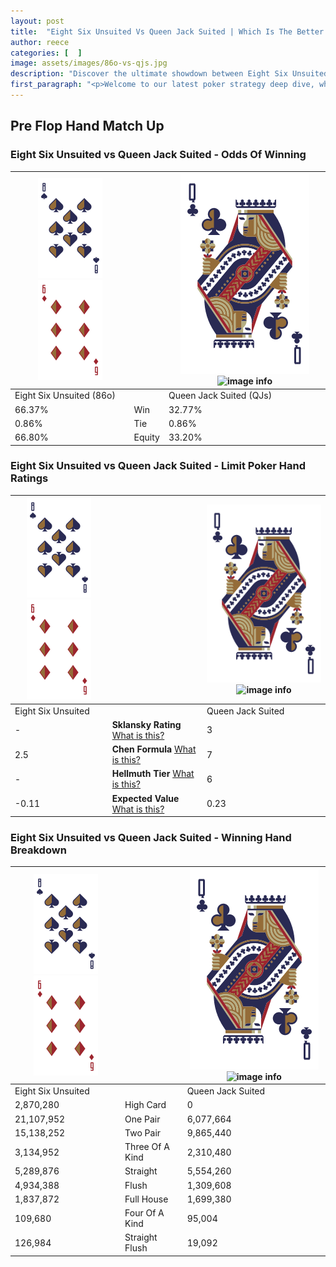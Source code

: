 ```yaml
---
layout: post
title:  "Eight Six Unsuited Vs Queen Jack Suited | Which Is The Better Hand In Poker? A Complete Guide"
author: reece
categories: [  ]
image: assets/images/86o-vs-qjs.jpg
description: "Discover the ultimate showdown between Eight Six Unsuited and Queen Jack Suited in poker! Uncover the odds, strategies, and scenarios where one hand triumphs over the other. Get ready to up your poker game with this thrilling analysis."
first_paragraph: "<p>Welcome to our latest poker strategy deep dive, where we're pitting two distinct hands against each other in a high-stakes showdown: Eight Six Unsuited vs Queen Jack Suited.</p><p>In the dynamic world of poker, every decision counts, and knowing which hand holds the upper hand is key to your success at the table.</p><p>In this article, we'll dissect these two hands, explore the scenarios where one dominates the other, and equip you with the knowledge to make strategic choices that can tip the odds in your favor.</p><p>Get ready to unravel the intriguing dynamics of these poker hands and elevate your game to new heights.</p>"
---
```




[comment]: # (sp0)

## Pre Flop Hand Match Up

<div class="table hand-ratings" markdown="1"> 



### Eight Six Unsuited vs Queen Jack Suited - Odds Of Winning


    
| ![image info](assets/images/hand1/8.png) ![image info](assets/images/hand1/6o.png) |  | ![image info](assets/images/hand2/Q.png) ![image info](assets/images/hand2/Js.png) |
| -------- | -------- | -------- |
| Eight Six Unsuited (86o) |  | Queen Jack Suited (QJs) |
| 66.37% | Win | 32.77% |
| 0.86% | Tie | 0.86% |
| 66.80% | Equity | 33.20% |




[comment]: # (sp1)



### Eight Six Unsuited vs Queen Jack Suited - Limit Poker Hand Ratings


    
| ![image info](assets/images/hand1/8.png) ![image info](assets/images/hand1/6o.png) |  | ![image info](assets/images/hand2/Q.png) ![image info](assets/images/hand2/Js.png) |
| -------- | -------- | -------- |
| Eight Six Unsuited |  | Queen Jack Suited |
| - | **Sklansky Rating** [What is this?](/sklansky-rating-explained) | 3 |
| 2.5 | **Chen Formula** [What is this?](/chen-formula-explained) | 7 |
| - | **Hellmuth Tier** [What is this?](/Hellmuth-tier-explained) | 6 |
| -0.11 | **Expected Value** [What is this?](/expected-value-explained) | 0.23 |




[comment]: # (sp2)



### Eight Six Unsuited vs Queen Jack Suited - Winning Hand Breakdown


    
| ![image info](assets/images/hand1/8.png) ![image info](assets/images/hand1/6o.png) |  | ![image info](assets/images/hand2/Q.png) ![image info](assets/images/hand2/Js.png) |
| -------- | -------- | -------- |
| Eight Six Unsuited |  | Queen Jack Suited |
| 2,870,280 | High Card | 0 |
| 21,107,952 | One Pair | 6,077,664 |
| 15,138,252 | Two Pair | 9,865,440 |
| 3,134,952 | Three Of A Kind | 2,310,480 |
| 5,289,876 | Straight | 5,554,260 |
| 4,934,388 | Flush | 1,309,608 |
| 1,837,872 | Full House | 1,699,380 |
| 109,680 | Four Of A Kind | 95,004 |
| 126,984 | Straight Flush | 19,092 |




[comment]: # (sp3)



</div>

[comment]: # (sp4)



[comment]: # (sp5)


